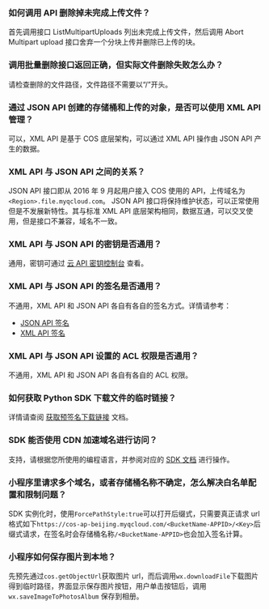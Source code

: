 ### 如何调用 API 删除掉未完成上传文件？

首先调用接口 ListMultipartUploads 列出未完成上传文件，然后调用 Abort Multipart upload 接口舍弃一个分块上传并删除已上传的块。

### 调用批量删除接口返回正确，但实际文件删除失败怎么办？

请检查删除的文件路径，文件路径不需要以“/”开头。

### 通过 JSON API 创建的存储桶和上传的对象，是否可以使用 XML API 管理？

可以，XML API 是基于 COS 底层架构，可以通过 XML API 操作由 JSON API 产生的数据。

### XML API 与 JSON API 之间的关系？

 JSON API 接口即从 2016 年 9 月起用户接入 COS 使用的 API，上传域名为`<Region>.file.myqcloud.com`。 JSON API 接口将保持维护状态，可以正常使用但是不发展新特性。其与标准 XML API 底层架构相同，数据互通，可以交叉使用，但是接口不兼容，域名不一致。

### XML API 与 JSON API 的密钥是否通用？

通用，密钥可通过 [云 API 密钥控制台](https://console.cloud.tencent.com/capi) 查看。

### XML API 与 JSON API 的签名是否通用？

不通用，XML API 和 JSON API 各自有各自的签名方式。详情请参考：

- [JSON API 签名](https://cloud.tencent.com/document/product/436/6054)
- [XML API 签名](https://cloud.tencent.com/document/product/436/7778)

### XML API 与 JSON API 设置的 ACL 权限是否通用？

不通用，XML API 和 JSON API 各自有各自的 ACL 权限。

### 如何获取 Python SDK 下载文件的临时链接？

详情请查阅 [获取预签名下载链接](https://cloud.tencent.com/document/product/436/12270#.E8.8E.B7.E5.8F.96.E9.A2.84.E7.AD.BE.E5.90.8D.E4.B8.8B.E8.BD.BD.E9.93.BE.E6.8E.A5) 文档。

### SDK 能否使用 CDN 加速域名进行访问？

支持，请根据您所使用的编程语言，并参阅对应的 [SDK 文档](https://cloud.tencent.com/document/sdk) 进行操作。


### 小程序里请求多个域名，或者存储桶名称不确定，怎么解决白名单配置和限制问题？

SDK 实例化时，使用`ForcePathStyle:true`可以打开后缀式，只需要真正请求 url 格式如下`https://cos-ap-beijing.myqcloud.com/<BucketName-APPID>/<Key>`后缀式请求，在签名时会存储桶名称`/<BucketName-APPID>`也会加入签名计算。

### 小程序如何保存图片到本地？
先预先通过`cos.getObjectUrl`获取图片 url，而后调用`wx.downloadFile`下载图片得到临时路径，界面显示保存图片按钮，用户单击按钮后，调用`wx.saveImageToPhotosAlbum` 保存到相册。
